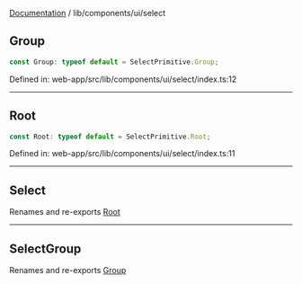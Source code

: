 [Documentation](../../../modules.md) / lib/components/ui/select

## Group

```ts
const Group: typeof default = SelectPrimitive.Group;
```

Defined in: web-app/src/lib/components/ui/select/index.ts:12

***

## Root

```ts
const Root: typeof default = SelectPrimitive.Root;
```

Defined in: web-app/src/lib/components/ui/select/index.ts:11

***

## Select

Renames and re-exports [Root](#root)

***

## SelectGroup

Renames and re-exports [Group](#group)
